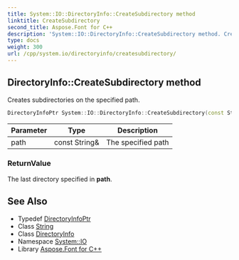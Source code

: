 ```yaml
---
title: System::IO::DirectoryInfo::CreateSubdirectory method
linktitle: CreateSubdirectory
second_title: Aspose.Font for C++
description: 'System::IO::DirectoryInfo::CreateSubdirectory method. Creates subdirectories on the specified path in C++.'
type: docs
weight: 300
url: /cpp/system.io/directoryinfo/createsubdirectory/
---
```

## DirectoryInfo::CreateSubdirectory method


Creates subdirectories on the specified path.

```cpp
DirectoryInfoPtr System::IO::DirectoryInfo::CreateSubdirectory(const String &path)
```


| Parameter | Type | Description |
| --- | --- | --- |
| path | const String\& | The specified path |

### ReturnValue

The last directory specified in **path**.

## See Also

* Typedef [DirectoryInfoPtr](../../../system/directoryinfoptr/)
* Class [String](../../../system/string/)
* Class [DirectoryInfo](../)
* Namespace [System::IO](../../)
* Library [Aspose.Font for C++](../../../)
